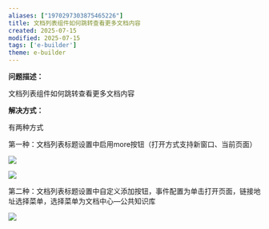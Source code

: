 ```yaml
---
aliases: ["1970297303875465226"]
title: 文档列表组件如何跳转查看更多文档内容
created: 2025-07-15
modified: 2025-07-15
tags: ['e-builder']
theme: e-builder
---
```


**问题描述：**

文档列表组件如何跳转查看更多文档内容

**解决方式：**

有两种方式

第一种：文档列表标题设置中启用more按钮（打开方式支持新窗口、当前页面）

![](https://myhelpdoc.oss-cn-heyuan.aliyuncs.com/mdimages/0f86e8fe9acfe05d0e59e6a7f9712cc1.jpg)

![](https://www.e-cology.com.cn/api/file/preview?type=redirect&imgFormat=image&fileId=942392528720068608)

第二种：文档列表标题设置中自定义添加按钮，事件配置为单击打开页面，链接地址选择菜单，选择菜单为文档中心—公共知识库

![](https://myhelpdoc.oss-cn-heyuan.aliyuncs.com/mdimages/358ed47c9cc1a89c5caf8b0a3ce8d9ec.jpg)

